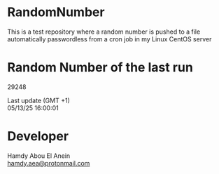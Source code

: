 # RandomNumber    
This is a test repository where a random number is pushed to a file automatically passwordless from a cron job in my Linux CentOS server    
# Random Number of the last run   
29248
      
Last update (GMT +1)    
05/13/25 16:00:01
# Developer    
Hamdy Abou El Anein   
hamdy.aea@protonmail.com
